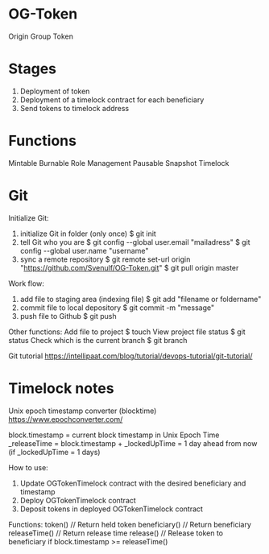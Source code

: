 # OG-Token
Origin Group Token

# Stages
1. Deployment of token
2. Deployment of a timelock contract for each beneficiary
3. Send tokens to timelock address

# Functions
Mintable
Burnable
Role Management
Pausable
Snapshot
Timelock

# Git
Initialize Git:
1. initialize Git in folder (only once)
    $ git init
2. tell Git who you are
    $ git config --global user.email "mailadress"
    $ git config --global user.name "username"
3. sync a remote repository
    $ git remote set-url origin "https://github.com/Svenulf/OG-Token.git"
    $ git pull origin master

Work flow:
1. add file to staging area (indexing file)
    $ git add "filename or foldername"
2. commit file to local depository
    $ git commit -m "message"
3. push file to Github
    $ git push

Other functions: 
Add file to project
$ touch
View project file status
$ git status
Check which is the current branch
$ git branch 

Git tutorial
https://intellipaat.com/blog/tutorial/devops-tutorial/git-tutorial/


# Timelock notes
Unix epoch timestamp converter (blocktime)
https://www.epochconverter.com/

block.timestamp = current block timestamp in Unix Epoch Time  
_releaseTime = block.timestamp + _lockedUpTime = 1 day ahead from now (if _lockedUpTime = 1 days)

How to use:
1. Update OGTokenTimelock contract with the desired beneficiary and timestamp
2. Deploy OGTokenTimelock contract
3. Deposit tokens in deployed OGTokenTimelock contract

Functions:
token()             // Return held token
beneficiary()       // Return beneficiary
releaseTime()       // Return release time
release()           // Release token to beneficiary if block.timestamp >= releaseTime()

